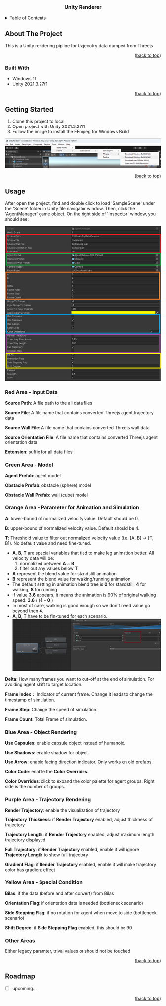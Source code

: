 
<!-- PROJECT LOGO -->
<br />
<div align="center">
  <h3 align="center">Unity Renderer</h3>
</div>



<!-- TABLE OF CONTENTS -->
<details>
  <summary>Table of Contents</summary>
  <ol>
    <li>
      <a href="#about-the-project">About The Project</a>
      <ul>
        <li><a href="#built-with">Built With</a></li>
      </ul>
    </li>
    <li>
      <a href="#getting-started">Getting Started</a>
    </li>
    <li><a href="#usage">Usage</a></li>
    <li><a href="#roadmap">Roadmap</a></li>

  </ol>
</details>



<!-- ABOUT THE PROJECT -->
## About The Project


This is a Unity rendering pipline for trajecotry data dumped from Threejs


<p align="right">(<a href="#readme-top">back to top</a>)</p>



### Built With

* Windows 11 
* Unity 2021.3.27f1

<p align="right">(<a href="#readme-top">back to top</a>)</p>



<!-- GETTING STARTED -->
## Getting Started

1. Clone this project to local
2. Open project with Unity 2021.3.27f1
3. Follow the image to install the FFmpeg for Windows Build

[![Install FFmpeg][FFmpeg]]()



<p align="right">(<a href="#readme-top">back to top</a>)</p>



<!-- USAGE EXAMPLES -->
## Usage

After open the project, find and double click to load 'SampleScene' under the 'Scene' folder in Unity file navigator window. Then, click the 'AgentManager' game object. On the right side of 'Inspector' window, you should see:  

[![Install FFmpeg][AgentManager-Parameters]]()

### Red Area - Input Data

**Source Path**: A file path to the all data files

**Source File**: A file name that contains converted Threejs agent trajectory data 
 
**Source Wall File**: A file name that contains converted Threejs wall data

**Source Orientation File**: A file name that contains converted Threejs agent orientation data 
 
**Extension**: suffix for all data files

### Green Area - Model

**Agent Prefab**: agent model

**Obstacle Prefab**: obstacle (sphere) model
 
**Obstacle Wall Prefab**: wall (cube) model

 ### Orange Area - Parameter for Animation and Simulation

**A**: lower-bound of normalized velocity value. Default should be 0.

**B**: upper-bound of normalized velocity value. Default should be 4. 
 
**T**: Threshold value to filter out normalized velocity value (i.e. [A, B] -> [T, B]). No default value and need fine-tuned.

* **A**, **B**, **T** are special variables that tied to make leg animation better. All velocity data will be: 
  1. normalized between **A** ~ **B**
  2. filter out any values below **T**
* **A** represent the blend value for standstill animation
* **B** represent the blend value for walking/running animation
* The default setting in animation blend tree is **0** for standstill, **4** for walking, **8** for running
* If value **3.6** appears, it means the animation is 90% of original walking speed: **3.6** / (**4** - **0** )
* In most of case, walking is good enough so we don't need value go beyond then **4**.
* **A**, **B**, **T** have to be fin-tuned for each scenario.
[![Blend Tree][Blend-Tree]]()

**Delta**: How many frames you want to cut-off at the end of simulation. For avoiding agent shift to target location.

**Frame Index**： Indicator of current frame. Change it leads to change the timestamp of simulation.

**Frame Step**: Change the speed of simulation.

**Frame Count**: Total Frame of simulation.




### Blue Area - Object Rendering 

**Use Capsules**: enable capsule object instead of humanoid.

**Use Shadows**: enable shadow for object.

**Use Arrow**: enable facing direction indicator. Only works on old prefabs.

**Color Code**: enable the **Color Overrides**.

**Color Overrides**: click to expand the color palette for agent groups. Right side is the number of groups.

### Purple Area - Trajectory Rendering 

**Render Trajectory**: enable the visualization of trajectory

**Trajectory Thickness**: if **Render Trajectory** enabled, adjust thickness of trajectory

**Trajectory Length**: if **Render Trajectory** enabled, adjust maximum length trajectory displayed

**Full Trajectory**: if **Render Trajectory** enabled, enable it will ignore **Trajectory Length** to show full trajectory

**Gradient Flag**: if **Render Trajectory** enabled, enable it will make trajectory color has gradient effect

### Yellow Area - Special Condition

**Bilas**: if the data (before and after convert) from Bilas

**Orientation Flag**: if orientation data is needed (bottleneck scenario)
 
**Side Stepping Flag**: if no rotation for agent when move to side (bottleneck scenario)

**Shift Degree**: if **Side Stepping Flag** enabled, this should be 90

### Other Areas

Either legacy paramter, trival values  or should not be touched

<p align="right">(<a href="#readme-top">back to top</a>)</p>



<!-- ROADMAP -->
## Roadmap

- [ ] upcoming...

<p align="right">(<a href="#readme-top">back to top</a>)</p>



<!-- MARKDOWN LINKS & IMAGES -->
<!-- https://www.markdownguide.org/basic-syntax/#reference-style-links -->
[FFmpeg]: demo1.png
[AgentManager-Parameters]: demo.png
[Blend-Tree]: demo2.png


